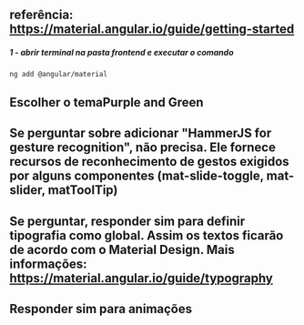 ## referência: https://material.angular.io/guide/getting-started

##### 1 - abrir terminal na pasta frontend e executar o comando
    ng add @angular/material

## Escolher o temaPurple and Green 
## Se perguntar sobre adicionar "HammerJS for gesture recognition", não precisa. Ele fornece recursos de reconhecimento de gestos exigidos por alguns componentes (mat-slide-toggle, mat-slider, matToolTip)

## Se perguntar, responder sim para definir tipografia como global. Assim os textos ficarão de acordo com o Material Design. Mais informações: https://material.angular.io/guide/typography

## Responder sim para animações